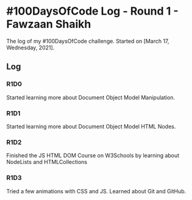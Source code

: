 # #100DaysOfCode Log - Round 1 - Fawzaan Shaikh

The log of my #100DaysOfCode challenge. Started on [March 17, Wednesday, 2021].

## Log

### R1D0 
Started learning more about Document Object Model Manipulation.

### R1D1 
Started learning more about Document Object Model HTML Nodes.

### R1D2
Finished the JS HTML DOM Course on W3Schools by learning about NodeLists and HTMLCollections


### R1D3
Tried a few animations with CSS and JS. Learned about Git and GitHub.
